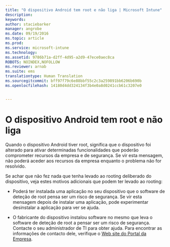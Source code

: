 ```yaml
---
title: "O dispositivo Android tem root e não liga | Microsoft Intune"
description: 
keywords: 
author: staciebarker
manager: angrobe
ms.date: 09/19/2016
ms.topic: article
ms.prod: 
ms.service: microsoft-intune
ms.technology: 
ms.assetid: 9786b71a-d2ff-4d95-a2d9-47ece0aec8ca
ROBOTS: NOINDEX,NOFOLLOW
ms.reviewer: arnab
ms.suite: ems
translationtype: Human Translation
ms.sourcegitcommit: bff97f79c6e88bbf55c2c3a259891bb6206b690b
ms.openlocfilehash: 14180d4dd324134f3b4e0a8d0241ccb61c3207e0


---
```



# O dispositivo Android tem root e não liga

Quando o dispositivo Android tiver root, significa que o dispositivo foi alterado para ativar determinadas funcionalidades que poderão comprometer recursos da empresa e de segurança. Se vir esta mensagem, não poderá aceder aos recursos da empresa enquanto o problema não for resolvido.

Se achar que não fez nada que tenha levado ao rooting deliberado do dispositivo, veja estes motivos adicionais que podem ter levado ao rooting:

- Poderá ter instalada uma aplicação no seu dispositivo que o software de deteção de root pensa ser um risco de segurança. Se vir esta mensagem depois de instalar uma aplicação, pode experimentar desinstalar a aplicação para ver se ajuda.

- O fabricante do dispositivo instalou software no mesmo que leva o software de deteção de root a pensar ser um risco de segurança. Contacte o seu administrador de TI para obter ajuda. Para encontrar as informações de contacto dele, verifique o [Web site do Portal da Empresa](http://portal.manage.microsoft.com).





<!--HONumber=Sep16_HO3-->


